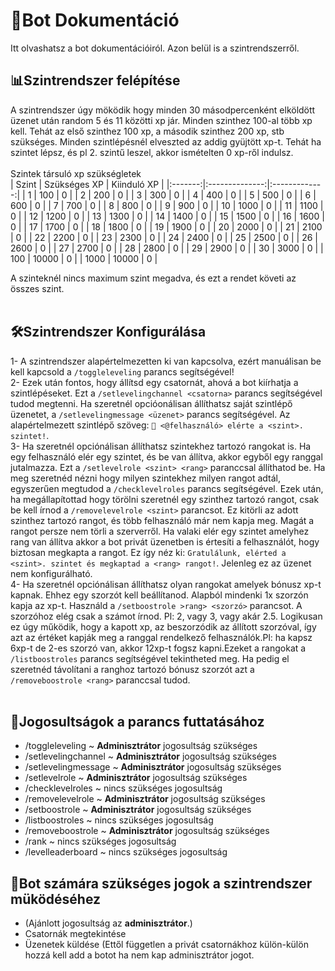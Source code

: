 # 📘Bot Dokumentáció <br>
Itt olvashatsz a bot dokumentációiról. Azon belül is a szintrendszerről.<br>
## 📊Szintrendszer felépítése<br>
A szintrendszer úgy möködik hogy minden 30 másodpercenként elköldött üzenet után random 5 és 11 közötti xp jár. Minden szinthez 100-al több xp kell. Tehát az első szinthez 100 xp, a második szinthez 200 xp, stb szükséges.
Minden szintlépésnél elveszted az addig gyüjtött xp-t. Tehát ha szintet lépsz, és pl 2. szintű leszel, akkor ismételten 0 xp-ről indulsz.<br><br>
Szintek társuló xp szükségletek<br>
| Szint | Szükséges XP | Kiinduló XP |
|:-------:|:--------------:|:-------------:|
| 1     | 100          | 0           |
| 2     | 200          | 0           |
| 3     | 300          | 0           |
| 4     | 400          | 0           |
| 5     | 500          | 0           |
| 6     | 600          | 0           |
| 7     | 700          | 0           |
| 8     | 800          | 0           |
| 9     | 900          | 0           |
| 10    | 1000         | 0           |
| 11    | 1100         | 0           |
| 12    | 1200         | 0           |
| 13    | 1300         | 0           |
| 14    | 1400         | 0           |
| 15    | 1500         | 0           |
| 16    | 1600         | 0           |
| 17    | 1700         | 0           |
| 18    | 1800         | 0           |
| 19    | 1900         | 0           |
| 20    | 2000         | 0           |
| 21    | 2100         | 0           |
| 22    | 2200         | 0           |
| 23    | 2300         | 0           |
| 24    | 2400         | 0           |
| 25    | 2500         | 0           |
| 26    | 2600         | 0           |
| 27    | 2700         | 0           |
| 28    | 2800         | 0           |
| 29    | 2900         | 0           |
| 30    | 3000         | 0           |
| 100    | 10000         | 0           |
| 1000    | 10000         | 0           |

A szinteknél nincs maximum szint megadva, és ezt a rendet követi az összes szint.<br><br>
## 🛠Szintrendszer Konfigurálása
1- A szintrendszer alapértelmezetten ki van kapcsolva, ezért manuálisan be kell kapcsold a `/toggleleveling` parancs segítségével!<br>
2- Ezek után fontos, hogy állítsd egy csatornát, ahová a bot kiírhatja a szintlépéseket. Ezt a `/setlevelingchannel <csatorna>` parancs segítségével tudod megtenni. Ha szeretnél opcióonálisan állíthatsz saját szintlépő üzenetet, a `/setlevelingmessage <üzenet>` parancs segítségével. Az alapértelmezett szintlépő szöveg: `🎉 <@felhasználó> elérte a <szint>. szintet!`.<br>
3- Ha szeretnél opciónálisan állíthatsz szintekhez tartozó rangokat is. Ha egy felhasználó elér egy szintet, és be van állítva, akkor egyből egy ranggal jutalmazza. Ezt a `/setlevelrole <szint> <rang>` paranccsal állíthatod be. Ha meg szeretnéd nézni hogy milyen szintekhez milyen rangot adtál, egyszerűen megtudod a `/checklevelroles` parancs segítségével. Ezek után, ha megállapítottad hogy törölni szeretnél egy szinthez tartozó rangot, csak be kell írnod a `/removelevelrole <szint>` parancsot. Ez kitörli az adott szinthez tartozó rangot, és több felhasználó már nem kapja meg. Magát a rangot persze nem törli a szerverről. Ha valaki elér egy szintet amelyhez rang van állítva akkor a bot privát üzenetben is értesíti a felhasználót, hogy biztosan megkapta a rangot. Ez így néz ki: `Gratulálunk, elérted a <szint>. szintet és megkaptad a <rang> rangot!`. Jelenleg ez az üzenet nem konfigurálható.<br>
4- Ha szeretnél opciónálisan állíthatsz olyan rangokat amelyek bónusz xp-t kapnak. Ehhez egy szorzót kell beállítanod. Alapból mindenki 1x szorzón kapja az xp-t. Használd a `/setboostrole >rang> <szorzó>` parancsot. A szorzóhoz elég csak a számot írnod. Pl: 2, vagy 3, vagy akár 2.5. Logikusan ez úgy működik, hogy a kapott xp, az beszorzódik az állított szorzóval, így azt az értéket kapják meg a ranggal rendelkező felhasználók.Pl: ha kapsz 6xp-t de 2-es szorzó van, akkor 12xp-t fogsz kapni.Ezeket a rangokat a `/listboostroles` parancs segítségével tekintheted meg. Ha pedig el szeretnéd távolítani a ranghoz tartozó bónusz szorzót azt a `/removeboostrole <rang>` paranccsal tudod.<br><br>
## 🔔Jogosultságok a parancs futtatásához
  - /toggleleveling ~ **Adminisztrátor** jogosultság szükséges
  - /setlevelingchannel ~ **Adminisztrátor** jogosultság szükséges
  - /setlevelingmessage ~ **Adminisztrátor** jogosultság szükséges
  - /setlevelrole ~ **Adminisztrátor** jogosultság szükséges
  - /checklevelroles ~ nincs szükséges jogosultság
  - /removelevelrole ~ **Adminisztrátor** jogosultság szükséges
  - /setboostrole ~ **Adminisztrátor** jogosultság szükséges
  - /listboostroles ~ nincs szükséges jogosultság
  - /removeboostrole ~ **Adminisztrátor** jogosultság szükséges
  - /rank ~ nincs szükséges jogosultság
  - /levelleaderboard ~ nincs szükséges jogosultság<br>

## 🤖Bot számára szükséges jogok a szintrendszer müködéséhez
  - (Ajánlott jogosultság az **adminisztrátor**.)
  - Csatornák megtekintése
  - Üzenetek küldése
(Ettől független a privát csatornákhoz külön-külön hozzá kell add a botot ha nem kap adminisztrátor jogot.





